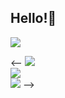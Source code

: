 ## Hello!👋

[![](https://visitcount.itsvg.in/api?id=nishant1800&icon=2&color=5)](https://visitcount.itsvg.in)

<--
![](https://github-readme-stats.vercel.app/api?username=nishant1800&theme=radical&hide_border=false&include_all_commits=true&count_private=false)<br/>
![](https://github-readme-streak-stats.herokuapp.com/?user=nishant1800&theme=radical&hide_border=false)<br/>
![](https://github-readme-stats.vercel.app/api/top-langs/?username=nishant1800&theme=radical&hide_border=false&include_all_commits=true&count_private=false&layout=compact)
-->
